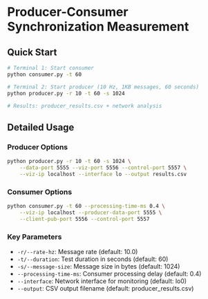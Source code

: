 # Producer-Consumer Synchronization Measurement

## Quick Start

```bash
# Terminal 1: Start consumer
python consumer.py -t 60

# Terminal 2: Start producer (10 Hz, 1KB messages, 60 seconds)
python producer.py -r 10 -t 60 -s 1024

# Results: producer_results.csv + network analysis
```

## Detailed Usage

### Producer Options
```bash
python producer.py -r 10 -t 60 -s 1024 \
    --data-port 5555 --viz-port 5556 --control-port 5557 \
    --viz-ip localhost --interface lo --output results.csv
```

### Consumer Options
```bash
python consumer.py -t 60 --processing-time-ms 0.4 \
    --viz-ip localhost --producer-data-port 5555 \
    --client-pub-port 5556 --control-port 5557
```

### Key Parameters
- `-r/--rate-hz`: Message rate (default: 10.0)
- `-t/--duration`: Test duration in seconds (default: 60)
- `-s/--message-size`: Message size in bytes (default: 1024)
- `--processing-time-ms`: Consumer processing delay (default: 0.4)
- `--interface`: Network interface for monitoring (default: lo0)
- `--output`: CSV output filename (default: producer_results.csv)